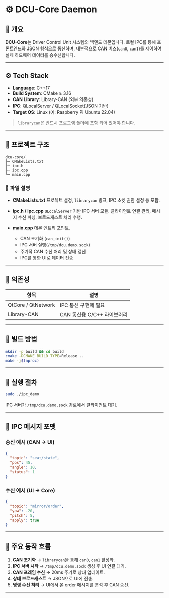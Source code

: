 # ⚙️ DCU-Core Daemon

## 📘 개요

**DCU-Core**는  Driver Control Unit 시스템의 백엔드 데몬입니다.
로컬 IPC를 통해 프론트엔드와 JSON 형식으로 통신하며, 내부적으로 CAN 버스(`can0`, `can1`)를 제어하여 실제 하드웨어 데이터를 송수신합니다.

---

## ⚙️ Tech Stack

* **Language**: C++17
* **Build System**: CMake ≥ 3.16
* **CAN Library**: Library-CAN (외부 의존성)
* **IPC**: QLocalServer / QLocalSocket(JSON 기반)
* **Target OS**: Linux (예: Raspberry Pi Ubuntu 22.04)

>  `librarycan`은 반드시 프로그램 폴더에 포함 되어 있어야 합니다. 

---

## 📁 프로젝트 구조

```
dcu-core/
├─ CMakeLists.txt
├─ ipc.h
├─ ipc.cpp
└─ main.cpp
```

### 📂 파일 설명

* **CMakeLists.txt**
  프로젝트 설정, `librarycan` 링크, IPC 소켓 권한 설정 등 포함.

* **ipc.h / ipc.cpp**
  `QLocalServer` 기반 IPC 서버 모듈.
  클라이언트 연결 관리, 메시지 수신 파싱, 브로드캐스트 처리 수행.

* **main.cpp**
  데몬 엔트리 포인트.

  * CAN 초기화 (`can_init()`)
  * IPC 서버 실행(`/tmp/dcu.demo.sock`)
  * 주기적 CAN 수신 처리 및 상태 갱신
  * IPC를 통한 UI로 데이터 전송

---

## 🧱 의존성

| 항목                 | 설명                                |
| ------------------ | --------------------------------- |
| QtCore / QtNetwork | IPC 통신 구현에 필요                     |
| Library-CAN         | CAN 통신용 C/C++ 라이브러리  |

---

## 🧪 빌드 방법

```bash
mkdir -p build && cd build
cmake -DCMAKE_BUILD_TYPE=Release ..
make -j$(nproc)
```
---

## 🚀 실행 절차

   ```bash
   sudo ./ipc_demo
   ```
IPC 서버가 `/tmp/dcu.demo.sock` 경로에서 클라이언트 대기.

---

## 🔌 IPC 메시지 포맷

### 송신 예시 (CAN → UI)

```json
{
  "topic": "seat/state",
  "pos": 45,
  "angle": 10,
  "status": 1
}
```

### 수신 예시 (UI → Core)

```json
{
  "topic": "mirror/order",
  "yaw": -20,
  "pitch": 5,
  "apply": true
}
```

---

## 🧩 주요 동작 흐름

1. **CAN 초기화** → `librarycan`을 통해 `can0`, `can1` 활성화.
2. **IPC 서버 시작** → `/tmp/dcu.demo.sock` 생성 후 UI 연결 대기.
3. **CAN 프레임 수신** → 20ms 주기로 상태 업데이트.
4. **상태 브로드캐스트** → JSON으로 UI에 전송.
5. **명령 수신 처리** → UI에서 온 order 메시지를 분석 후 CAN 송신.

---

